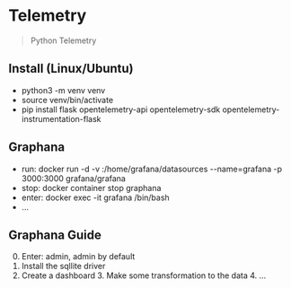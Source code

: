 # Telemetry

> Python Telemetry

## Install (Linux/Ubuntu)

- python3 -m venv venv
- source venv/bin/activate
- pip install flask opentelemetry-api opentelemetry-sdk opentelemetry-instrumentation-flask

## Graphana

- run:    docker run -d -v <HOST FILE PATH>:/home/grafana/datasources --name=grafana -p 3000:3000 grafana/grafana
- stop:   docker container stop graphana
- enter:  docker exec -it grafana /bin/bash
- ...

## Graphana Guide

0. Enter: admin, admin by default
1. Install the sqllite driver
2. Create a dashboard
    3. Make some transformation to the data
    4. ...
